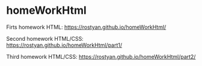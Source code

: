 # homeWorkHtml

Firts homework HTML: https://rostyan.github.io/homeWorkHtml/

Second  homework HTML/CSS: https://rostyan.github.io/homeWorkHtml/part1/

Third homework HTML/CSS: https://rostyan.github.io/homeWorkHtml/part2/
